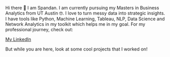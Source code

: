 Hi there 👋
I am Spandan. I am currently pursuing my Masters in Business Analytics from UT Austin 🤓. I love to turn messy data into strategic insights. I have tools like Python, Machine Learning, Tableau, NLP, Data Science and Network Analytics in my toolkit which helps me in my goal. For my professional journey, check out:

[My LinkedIn](https://www.linkedin.com/in/pal-spandan/)

But while you are here, look at some cool projects that I worked on!
